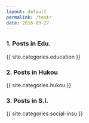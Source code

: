 ```yaml
---
layout: default
permalink: /test/
date: 2016-09-27
---
```


### 1. Posts in Edu.
{{ site.categories.education }}

### 2. Posts in Hukou
{{ site.categories.hukou }}

### 3. Posts in S.I.
{{ site.categories.social-insu }}

